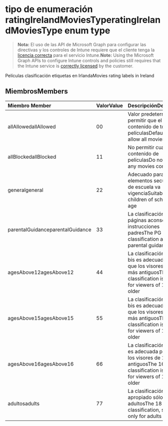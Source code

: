 # <a name="ratingirelandmoviestype-enum-type"></a><span data-ttu-id="9f0de-101">tipo de enumeración ratingIrelandMoviesType</span><span class="sxs-lookup"><span data-stu-id="9f0de-101">ratingIrelandMoviesType enum type</span></span>

> <span data-ttu-id="9f0de-102">**Nota:** El uso de las API de Microsoft Graph para configurar las directivas y los controles de Intune requiere que el cliente tenga la [licencia correcta](https://go.microsoft.com/fwlink/?linkid=839381) para el servicio Intune.</span><span class="sxs-lookup"><span data-stu-id="9f0de-102">**Note:** Using the Microsoft Graph APIs to configure Intune controls and policies still requires that the Intune service is [correctly licensed](https://go.microsoft.com/fwlink/?linkid=839381) by the customer.</span></span>

<span data-ttu-id="9f0de-103">Películas clasificación etiquetas en Irlanda</span><span class="sxs-lookup"><span data-stu-id="9f0de-103">Movies rating labels in Ireland</span></span>
## <a name="members"></a><span data-ttu-id="9f0de-104">Miembros</span><span class="sxs-lookup"><span data-stu-id="9f0de-104">Members</span></span>
|<span data-ttu-id="9f0de-105">Miembro	</span><span class="sxs-lookup"><span data-stu-id="9f0de-105">Member</span></span>|<span data-ttu-id="9f0de-106">Valor</span><span class="sxs-lookup"><span data-stu-id="9f0de-106">Value</span></span>|<span data-ttu-id="9f0de-107">Descripción</span><span class="sxs-lookup"><span data-stu-id="9f0de-107">Description</span></span>|
|:---|:---|:---|
|<span data-ttu-id="9f0de-108">allAllowed</span><span class="sxs-lookup"><span data-stu-id="9f0de-108">allAllowed</span></span>|<span data-ttu-id="9f0de-109">0</span><span class="sxs-lookup"><span data-stu-id="9f0de-109">0</span></span>|<span data-ttu-id="9f0de-110">Valor predeterminado, permitir que el contenido de todas las películas</span><span class="sxs-lookup"><span data-stu-id="9f0de-110">Default value, allow all movies content</span></span>|
|<span data-ttu-id="9f0de-111">allBlocked</span><span class="sxs-lookup"><span data-stu-id="9f0de-111">allBlocked</span></span>|<span data-ttu-id="9f0de-112">1</span><span class="sxs-lookup"><span data-stu-id="9f0de-112">1</span></span>|<span data-ttu-id="9f0de-113">No permitir cualquier contenido de películas</span><span class="sxs-lookup"><span data-stu-id="9f0de-113">Do not allow any movies content</span></span>|
|<span data-ttu-id="9f0de-114">general</span><span class="sxs-lookup"><span data-stu-id="9f0de-114">general</span></span>|<span data-ttu-id="9f0de-115">2</span><span class="sxs-lookup"><span data-stu-id="9f0de-115">2</span></span>|<span data-ttu-id="9f0de-116">Adecuado para los elementos secundarios de escuela va vigencia</span><span class="sxs-lookup"><span data-stu-id="9f0de-116">Suitable for children of school going age</span></span>|
|<span data-ttu-id="9f0de-117">parentalGuidance</span><span class="sxs-lookup"><span data-stu-id="9f0de-117">parentalGuidance</span></span>|<span data-ttu-id="9f0de-118">3</span><span class="sxs-lookup"><span data-stu-id="9f0de-118">3</span></span>|<span data-ttu-id="9f0de-119">La clasificación de páginas aconseja instrucciones padres</span><span class="sxs-lookup"><span data-stu-id="9f0de-119">The PG classification advises parental guidance</span></span>|
|<span data-ttu-id="9f0de-120">agesAbove12</span><span class="sxs-lookup"><span data-stu-id="9f0de-120">agesAbove12</span></span>|<span data-ttu-id="9f0de-121">4</span><span class="sxs-lookup"><span data-stu-id="9f0de-121">4</span></span>|<span data-ttu-id="9f0de-122">La clasificación de 12 bis es adecuada para que los visores de 12 o más antiguos</span><span class="sxs-lookup"><span data-stu-id="9f0de-122">The 12A classification is suitable for viewers of 12 or older</span></span>|
|<span data-ttu-id="9f0de-123">agesAbove15</span><span class="sxs-lookup"><span data-stu-id="9f0de-123">agesAbove15</span></span>|<span data-ttu-id="9f0de-124">5</span><span class="sxs-lookup"><span data-stu-id="9f0de-124">5</span></span>|<span data-ttu-id="9f0de-125">La clasificación de 15 bis es adecuada para que los visores de 15 o más antiguos</span><span class="sxs-lookup"><span data-stu-id="9f0de-125">The 15A classification is suitable for viewers of 15 or older</span></span>|
|<span data-ttu-id="9f0de-126">agesAbove16</span><span class="sxs-lookup"><span data-stu-id="9f0de-126">agesAbove16</span></span>|<span data-ttu-id="9f0de-127">6</span><span class="sxs-lookup"><span data-stu-id="9f0de-127">6</span></span>|<span data-ttu-id="9f0de-128">La clasificación de 16 es adecuada para que los visores de 16 o más antiguos</span><span class="sxs-lookup"><span data-stu-id="9f0de-128">The 16 classification is suitable for viewers of 16 or older</span></span>|
|<span data-ttu-id="9f0de-129">adultos</span><span class="sxs-lookup"><span data-stu-id="9f0de-129">adults</span></span>|<span data-ttu-id="9f0de-130">7</span><span class="sxs-lookup"><span data-stu-id="9f0de-130">7</span></span>|<span data-ttu-id="9f0de-131">La clasificación de 18, apropiado sólo para adultos</span><span class="sxs-lookup"><span data-stu-id="9f0de-131">The 18 classification, suitable only for adults</span></span>|



